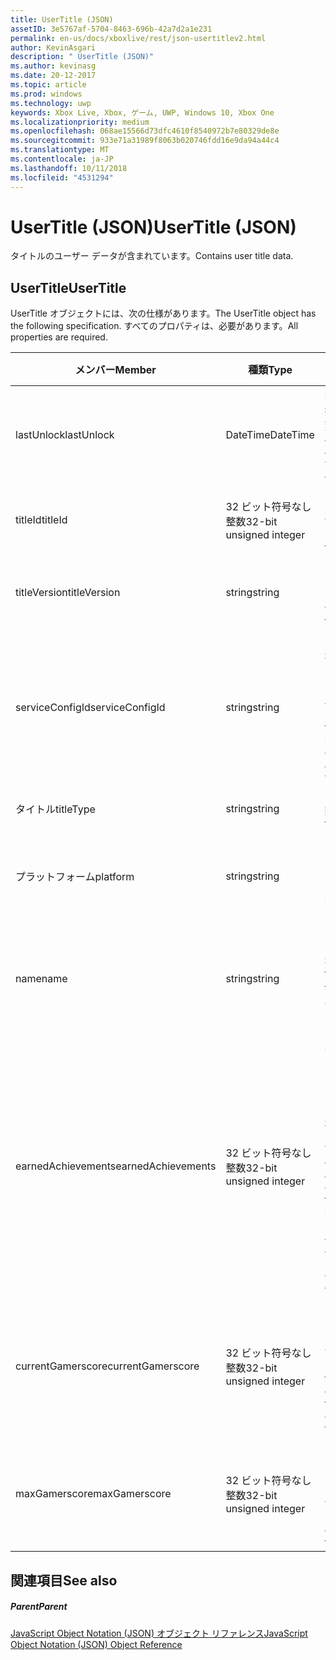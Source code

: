 ```yaml
---
title: UserTitle (JSON)
assetID: 3e5767af-5704-8463-696b-42a7d2a1e231
permalink: en-us/docs/xboxlive/rest/json-usertitlev2.html
author: KevinAsgari
description: " UserTitle (JSON)"
ms.author: kevinasg
ms.date: 20-12-2017
ms.topic: article
ms.prod: windows
ms.technology: uwp
keywords: Xbox Live, Xbox, ゲーム, UWP, Windows 10, Xbox One
ms.localizationpriority: medium
ms.openlocfilehash: 068ae15566d73dfc4610f8540972b7e80329de8e
ms.sourcegitcommit: 933e71a31989f8063b020746fdd16e9da94a44c4
ms.translationtype: MT
ms.contentlocale: ja-JP
ms.lasthandoff: 10/11/2018
ms.locfileid: "4531294"
---
```

# <a name="usertitle-json"></a><span data-ttu-id="f5f44-104">UserTitle (JSON)</span><span class="sxs-lookup"><span data-stu-id="f5f44-104">UserTitle (JSON)</span></span>
<span data-ttu-id="f5f44-105">タイトルのユーザー データが含まれています。</span><span class="sxs-lookup"><span data-stu-id="f5f44-105">Contains user title data.</span></span> 
<a id="ID4EN"></a>

 
## <a name="usertitle"></a><span data-ttu-id="f5f44-106">UserTitle</span><span class="sxs-lookup"><span data-stu-id="f5f44-106">UserTitle</span></span>
 
<span data-ttu-id="f5f44-107">UserTitle オブジェクトには、次の仕様があります。</span><span class="sxs-lookup"><span data-stu-id="f5f44-107">The UserTitle object has the following specification.</span></span> <span data-ttu-id="f5f44-108">すべてのプロパティは、必要があります。</span><span class="sxs-lookup"><span data-stu-id="f5f44-108">All properties are required.</span></span>
 
| <span data-ttu-id="f5f44-109">メンバー</span><span class="sxs-lookup"><span data-stu-id="f5f44-109">Member</span></span>| <span data-ttu-id="f5f44-110">種類</span><span class="sxs-lookup"><span data-stu-id="f5f44-110">Type</span></span>| <span data-ttu-id="f5f44-111">説明</span><span class="sxs-lookup"><span data-stu-id="f5f44-111">Description</span></span>| 
| --- | --- | --- | 
| <span data-ttu-id="f5f44-112">lastUnlock</span><span class="sxs-lookup"><span data-stu-id="f5f44-112">lastUnlock</span></span>| <span data-ttu-id="f5f44-113">DateTime</span><span class="sxs-lookup"><span data-stu-id="f5f44-113">DateTime</span></span>| <span data-ttu-id="f5f44-114">実績が最後に獲得した時刻。</span><span class="sxs-lookup"><span data-stu-id="f5f44-114">The time an achievement was last earned.</span></span>| 
| <span data-ttu-id="f5f44-115">titleId</span><span class="sxs-lookup"><span data-stu-id="f5f44-115">titleId</span></span>| <span data-ttu-id="f5f44-116">32 ビット符号なし整数</span><span class="sxs-lookup"><span data-stu-id="f5f44-116">32-bit unsigned integer</span></span>| <span data-ttu-id="f5f44-117">タイトルの一意の識別子。</span><span class="sxs-lookup"><span data-stu-id="f5f44-117">The unique identifier for the title.</span></span>| 
| <span data-ttu-id="f5f44-118">titleVersion</span><span class="sxs-lookup"><span data-stu-id="f5f44-118">titleVersion</span></span>| <span data-ttu-id="f5f44-119">string</span><span class="sxs-lookup"><span data-stu-id="f5f44-119">string</span></span>| <span data-ttu-id="f5f44-120">タイトルのバージョンです。</span><span class="sxs-lookup"><span data-stu-id="f5f44-120">The version of the title.</span></span>| 
| <span data-ttu-id="f5f44-121">serviceConfigId</span><span class="sxs-lookup"><span data-stu-id="f5f44-121">serviceConfigId</span></span>| <span data-ttu-id="f5f44-122">string</span><span class="sxs-lookup"><span data-stu-id="f5f44-122">string</span></span>| <span data-ttu-id="f5f44-123">タイトルに関連付けられているプライマリ サービス構成のセットの ID です。</span><span class="sxs-lookup"><span data-stu-id="f5f44-123">ID of the primary service config set associated with the title.</span></span>| 
| <span data-ttu-id="f5f44-124">タイトル</span><span class="sxs-lookup"><span data-stu-id="f5f44-124">titleType</span></span>| <span data-ttu-id="f5f44-125">string</span><span class="sxs-lookup"><span data-stu-id="f5f44-125">string</span></span>| <span data-ttu-id="f5f44-126">タイトルの種類。</span><span class="sxs-lookup"><span data-stu-id="f5f44-126">The title type.</span></span>| 
| <span data-ttu-id="f5f44-127">プラットフォーム</span><span class="sxs-lookup"><span data-stu-id="f5f44-127">platform</span></span>| <span data-ttu-id="f5f44-128">string</span><span class="sxs-lookup"><span data-stu-id="f5f44-128">string</span></span>| <span data-ttu-id="f5f44-129">サポートされているプラットフォームです。</span><span class="sxs-lookup"><span data-stu-id="f5f44-129">The supported platform.</span></span>| 
| <span data-ttu-id="f5f44-130">name</span><span class="sxs-lookup"><span data-stu-id="f5f44-130">name</span></span>| <span data-ttu-id="f5f44-131">string</span><span class="sxs-lookup"><span data-stu-id="f5f44-131">string</span></span>| <span data-ttu-id="f5f44-132">このタイトルのテキストの名前。</span><span class="sxs-lookup"><span data-stu-id="f5f44-132">The text name of this title.</span></span> <span data-ttu-id="f5f44-133">最大長 22 です。</span><span class="sxs-lookup"><span data-stu-id="f5f44-133">Maximum length 22.</span></span>| 
| <span data-ttu-id="f5f44-134">earnedAchievements</span><span class="sxs-lookup"><span data-stu-id="f5f44-134">earnedAchievements</span></span>| <span data-ttu-id="f5f44-135">32 ビット符号なし整数</span><span class="sxs-lookup"><span data-stu-id="f5f44-135">32-bit unsigned integer</span></span>| <span data-ttu-id="f5f44-136">実績の数は、ロック解除した実績を含む、タイトルの獲得し、課題が正常に完了します。</span><span class="sxs-lookup"><span data-stu-id="f5f44-136">The number of achievements earned for the title, including unlocked achievements and successfully completed challenges.</span></span>| 
| <span data-ttu-id="f5f44-137">currentGamerscore</span><span class="sxs-lookup"><span data-stu-id="f5f44-137">currentGamerscore</span></span>| <span data-ttu-id="f5f44-138">32 ビット符号なし整数</span><span class="sxs-lookup"><span data-stu-id="f5f44-138">32-bit unsigned integer</span></span>| <span data-ttu-id="f5f44-139">このユーザーがこのタイトルでの原因の合計ゲーマー スコア。</span><span class="sxs-lookup"><span data-stu-id="f5f44-139">The total gamerscore this user has earned in this title.</span></span>| 
| <span data-ttu-id="f5f44-140">maxGamerscore</span><span class="sxs-lookup"><span data-stu-id="f5f44-140">maxGamerscore</span></span>| <span data-ttu-id="f5f44-141">32 ビット符号なし整数</span><span class="sxs-lookup"><span data-stu-id="f5f44-141">32-bit unsigned integer</span></span>| <span data-ttu-id="f5f44-142">このタイトルの合計の考えられるゲーマー スコア。</span><span class="sxs-lookup"><span data-stu-id="f5f44-142">The total possible gamerscore for this title.</span></span>| 
  
<a id="ID4EFE"></a>

 
## <a name="see-also"></a><span data-ttu-id="f5f44-143">関連項目</span><span class="sxs-lookup"><span data-stu-id="f5f44-143">See also</span></span>
 
<a id="ID4EHE"></a>

 
##### <a name="parent"></a><span data-ttu-id="f5f44-144">Parent</span><span class="sxs-lookup"><span data-stu-id="f5f44-144">Parent</span></span> 

[<span data-ttu-id="f5f44-145">JavaScript Object Notation (JSON) オブジェクト リファレンス</span><span class="sxs-lookup"><span data-stu-id="f5f44-145">JavaScript Object Notation (JSON) Object Reference</span></span>](atoc-xboxlivews-reference-json.md)

   